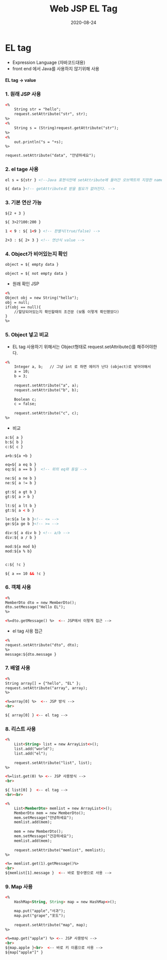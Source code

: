 ﻿---
layout: post
title:  "Web JSP EL Tag"
date:   2020-08-24
categories: [web]
---

# EL tag

- Expression Language (자바코드대용) 
- front end 에서 Java를 사용하지 않기위해 사용

#### EL tag -> value

### 1. 원래 JSP 사용
```html
<%
	String str = "hello";
	request.setAttribute("str", str);
%>
<%
	String s = (String)request.getAttribute("str");
%>
<%
	out.println("s = "+s);
%>

request.setAttribute("data", "안녕하세요");
```
### 2. el tage 사용
```html
el s = ${str } <!--Java 표현식안에 setAttribute에 들어간 오브젝트의 지정한 name 값으로 불러옴 -->

${ data }<!-- getAttribute로 받을 필요가 없어진다. -->
```
### 3. 기본 연산 가능
```html
${2 + 3 }

${ 3>2?100:200 }

1 < 9 : ${ 1<9 } <!-- 판별식(true/false) -->

2+3 : ${ 2+ 3 } <!-- 연산식 value -->
```
### 4. Object가 비어있는지 확인
```html
object = ${ empty data }

object = ${ not empty data }
```
- 원래 확인 JSP


```html
<%
Object obj = new String("hello");
obj = null;
if(obj == null){
	//할당되어있는지 확인할때의 조건문 (보통 이렇게 확인했었다)
}
%>
```
### 5. Object 넣고 비교
- EL tag 사용하기 위해서는 Object형태로 request.setAttribute()를 해주어야한다.


```html
<%
	Integer a, b;	// 그냥 int 로 하면 에러가 난다 (object)로 넣어야해서
	a = 10;
	b = 3;
	
	request.setAttribute("a", a);
	request.setAttribute("b", b);
	
	Boolean c;
	c = false;
	
	request.setAttribute("c", c);
%>
```
- 비교


```html
a:${ a }
b:${ b }
c:${ c }

a+b:${a +b }

eq=${ a eq b }
eq:${ a == b }	<!-- 위의 eq와 동일 -->

ne:${ a ne b }
ne:${ a != b }

gt:${ a gt b }
gt:${ a > b }

lt:${ a lt b }
gt:${ a < b }

le:${a le b }<!-- <= -->
ge:${a ge b }<!-- >= -->

div:${ a div b } <!-- a/b -->
div:${ a / b }

mod:${a mod b}
mod:${a % b}


c:${ !c }

${ a == 10 && !c }
```

### 6. 객체 사용
```html
<%
MemberDto dto = new MemberDto();
dto.setMessage("Hello EL");
%>

<%=dto.getMessage() %>  <-- JSP에서 이렇게 접근 -->
```
- el tag 사용 접근


```html
<%
request.setAttribute("dto", dto);
%>
message:${dto.message }
```

### 7. 배열 사용
```html
<%
String array[] = {"hello", "EL" };
request.setAttribute("array", array);
%>

<%=array[0] %>  <-- JSP 방식 -->
<br>

${ array[0] } <-- el tag -->
```

### 8. 리스트 사용
```html
<%
	List<String> list = new ArrayList<>();
	list.add("world");
	list.add("el");
	
	request.setAttribute("list", list);
%>

<%=list.get(0) %> <-- JSP 사용방식 -->
<br>

${ list[0] }  <-- el tag --> 
<br><br>

<%
	List<MemberDto> memlist = new ArrayList<>();
	MemberDto mem = new MemberDto();
	mem.setMessage("안녕하세요");
	memlist.add(mem);
	
	mem = new MemberDto();
	mem.setMessage("건강하세요");
	memlist.add(mem);
	
	request.setAttribute("memlist", memlist);
%>

<%= memlist.get(1).getMessage()%>
<br>
${memlist[1].message }  <-- 바로 함수명으로 사용 -->
```

### 9. Map 사용
```html
<%
	HashMap<String, String> map = new HashMap<>();

	map.put("apple","사과");
	map.put("grape","포도");
	
	request.setAttribute("map", map);
%>

<%=map.get("apple") %> <-- JSP 사용방식 -->
<br>
${map.apple }<br>  <-- 바로 키 이름으로 사용 -->
${map["apple"]" }
```

